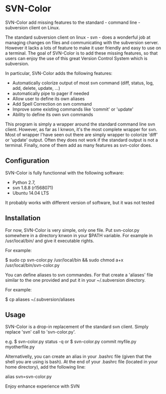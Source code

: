 SVN-Color
========

SVN-Color add missing features to the standard - command line - subversion 
client on Linux.

The standard subversion client on linux - svn - does a wonderful job at 
managing changes on files and communicating with the subversion server. However
it lacks a lots of feature to make it user friendly and easy to use on a 
terminal. The goal of SVN-Color is to add these missing features, so that users
can enjoy the use of this great Version Control System which is subversion.

In particular, SVN-Color adds the following features:
 - Automatically colorize output of most svn command (diff, status, log, add, 
    delete, update, ...)
 - automatically pipe to pager if needed
 - Allow user to define its own aliases
 - Add Spell Correction on svn command
 - Improve some existing commands like 'commit' or 'update'
 - Ability to define its own svn commands

This program is simply a wrapper around the standard command line svn client. 
However, as far as I knwon, it's the most complete wrapper for svn. Most of 
wrapper I'have seen out there are simply wrapper to colorize 'diff' or 'update'
output. Often they does not work if the standard output is not a terminal.
Finally, none of them add as many features as svn-color does.

Configuration
-------------

SVN-Color is fully functionnal with the following software:
 - Python 2.7,
 - svn 1.8.8 (r1568071)
 - Ubuntu 14.04 LTS

It probably works with different version of software, but it was not tested

Installation
------------
For now, SVN-Color is very simple, only one file. Put svn-color.py somewhere in
a directory knwon in your $PATH variable. For example in /usr/local/bin/ and 
give it executable rights.

For example:

 $ sudo cp svn-color.py /usr/local/bin && sudo chmod a+x /usr/local/bin/svn-color.py

You can define aliases to svn commandes. For that create a 'aliases' file
similar to the one provided and put it in your ~/.subversion directory.

For example:

 $ cp aliases ~/.subversion/aliases

Usage
-----
SVN-Color is a drop-in replacement of the standard svn client. Simply replace 
'svn' call to 'svn-color.py'.

e.g.
	$ svn-color.py status -q
or
	$ svn-color.py commit myfile.py myotherfile.py

Alternativelly, you can create an alias in your .bashrc file (given that the 
shell you are using is bash). At the end of your .bashrc file (located in your
home directory), add the following line:

 alias svn=svn-color.py


Enjoy enhance experience with SVN
